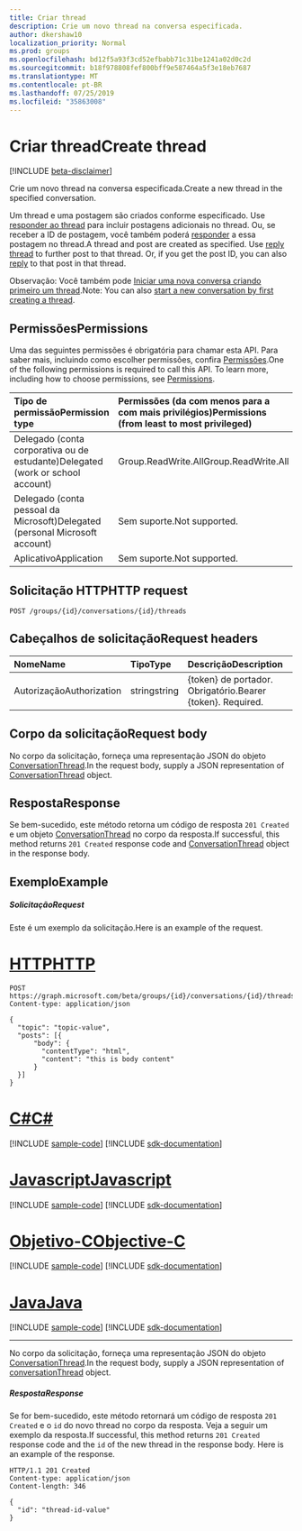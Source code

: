 ```yaml
---
title: Criar thread
description: Crie um novo thread na conversa especificada.
author: dkershaw10
localization_priority: Normal
ms.prod: groups
ms.openlocfilehash: bd12f5a93f3cd52efbabb71c31be1241a02d0c2d
ms.sourcegitcommit: b18f978808fef800bff9e587464a5f3e18eb7687
ms.translationtype: MT
ms.contentlocale: pt-BR
ms.lasthandoff: 07/25/2019
ms.locfileid: "35863008"
---
```

# <a name="create-thread"></a><span data-ttu-id="6bd9b-103">Criar thread</span><span class="sxs-lookup"><span data-stu-id="6bd9b-103">Create thread</span></span>

[!INCLUDE [beta-disclaimer](../../includes/beta-disclaimer.md)]

<span data-ttu-id="6bd9b-104">Crie um novo thread na conversa especificada.</span><span class="sxs-lookup"><span data-stu-id="6bd9b-104">Create a new thread in the specified conversation.</span></span>

<span data-ttu-id="6bd9b-p101">Um thread e uma postagem são criados conforme especificado. Use [responder ao thread](conversationthread-reply.md) para incluir postagens adicionais no thread. Ou, se receber a ID de postagem, você também poderá [responder](post-reply.md) a essa postagem no thread.</span><span class="sxs-lookup"><span data-stu-id="6bd9b-p101">A thread and post are created as specified. Use [reply thread](conversationthread-reply.md) to further post to that thread. Or, if you get the post ID, you can also [reply](post-reply.md) to that post in that thread.</span></span>

<span data-ttu-id="6bd9b-108">Observação: Você também pode [Iniciar uma nova conversa criando primeiro um thread](group-post-threads.md).</span><span class="sxs-lookup"><span data-stu-id="6bd9b-108">Note: You can also [start a new conversation by first creating a thread](group-post-threads.md).</span></span>

## <a name="permissions"></a><span data-ttu-id="6bd9b-109">Permissões</span><span class="sxs-lookup"><span data-stu-id="6bd9b-109">Permissions</span></span>
<span data-ttu-id="6bd9b-p102">Uma das seguintes permissões é obrigatória para chamar esta API. Para saber mais, incluindo como escolher permissões, confira [Permissões](/graph/permissions-reference).</span><span class="sxs-lookup"><span data-stu-id="6bd9b-p102">One of the following permissions is required to call this API. To learn more, including how to choose permissions, see [Permissions](/graph/permissions-reference).</span></span>

|<span data-ttu-id="6bd9b-112">Tipo de permissão</span><span class="sxs-lookup"><span data-stu-id="6bd9b-112">Permission type</span></span>      | <span data-ttu-id="6bd9b-113">Permissões (da com menos para a com mais privilégios)</span><span class="sxs-lookup"><span data-stu-id="6bd9b-113">Permissions (from least to most privileged)</span></span>              |
|:--------------------|:---------------------------------------------------------|
|<span data-ttu-id="6bd9b-114">Delegado (conta corporativa ou de estudante)</span><span class="sxs-lookup"><span data-stu-id="6bd9b-114">Delegated (work or school account)</span></span> | <span data-ttu-id="6bd9b-115">Group.ReadWrite.All</span><span class="sxs-lookup"><span data-stu-id="6bd9b-115">Group.ReadWrite.All</span></span>    |
|<span data-ttu-id="6bd9b-116">Delegado (conta pessoal da Microsoft)</span><span class="sxs-lookup"><span data-stu-id="6bd9b-116">Delegated (personal Microsoft account)</span></span> | <span data-ttu-id="6bd9b-117">Sem suporte.</span><span class="sxs-lookup"><span data-stu-id="6bd9b-117">Not supported.</span></span>    |
|<span data-ttu-id="6bd9b-118">Aplicativo</span><span class="sxs-lookup"><span data-stu-id="6bd9b-118">Application</span></span> | <span data-ttu-id="6bd9b-119">Sem suporte.</span><span class="sxs-lookup"><span data-stu-id="6bd9b-119">Not supported.</span></span> |

## <a name="http-request"></a><span data-ttu-id="6bd9b-120">Solicitação HTTP</span><span class="sxs-lookup"><span data-stu-id="6bd9b-120">HTTP request</span></span>
<!-- { "blockType": "ignored" } -->
```http
POST /groups/{id}/conversations/{id}/threads
```
## <a name="request-headers"></a><span data-ttu-id="6bd9b-121">Cabeçalhos de solicitação</span><span class="sxs-lookup"><span data-stu-id="6bd9b-121">Request headers</span></span>
| <span data-ttu-id="6bd9b-122">Nome</span><span class="sxs-lookup"><span data-stu-id="6bd9b-122">Name</span></span>       | <span data-ttu-id="6bd9b-123">Tipo</span><span class="sxs-lookup"><span data-stu-id="6bd9b-123">Type</span></span> | <span data-ttu-id="6bd9b-124">Descrição</span><span class="sxs-lookup"><span data-stu-id="6bd9b-124">Description</span></span>|
|:---------------|:--------|:----------|
| <span data-ttu-id="6bd9b-125">Autorização</span><span class="sxs-lookup"><span data-stu-id="6bd9b-125">Authorization</span></span>  | <span data-ttu-id="6bd9b-126">string</span><span class="sxs-lookup"><span data-stu-id="6bd9b-126">string</span></span>  | <span data-ttu-id="6bd9b-p103">{token} de portador. Obrigatório.</span><span class="sxs-lookup"><span data-stu-id="6bd9b-p103">Bearer {token}. Required.</span></span> |

## <a name="request-body"></a><span data-ttu-id="6bd9b-129">Corpo da solicitação</span><span class="sxs-lookup"><span data-stu-id="6bd9b-129">Request body</span></span>
<span data-ttu-id="6bd9b-130">No corpo da solicitação, forneça uma representação JSON do objeto [ConversationThread](../resources/conversationthread.md).</span><span class="sxs-lookup"><span data-stu-id="6bd9b-130">In the request body, supply a JSON representation of [ConversationThread](../resources/conversationthread.md) object.</span></span>

## <a name="response"></a><span data-ttu-id="6bd9b-131">Resposta</span><span class="sxs-lookup"><span data-stu-id="6bd9b-131">Response</span></span>

<span data-ttu-id="6bd9b-132">Se bem-sucedido, este método retorna um código de resposta `201 Created` e um objeto [ConversationThread](../resources/conversationthread.md) no corpo da resposta.</span><span class="sxs-lookup"><span data-stu-id="6bd9b-132">If successful, this method returns `201 Created` response code and [ConversationThread](../resources/conversationthread.md) object in the response body.</span></span>

## <a name="example"></a><span data-ttu-id="6bd9b-133">Exemplo</span><span class="sxs-lookup"><span data-stu-id="6bd9b-133">Example</span></span>
##### <a name="request"></a><span data-ttu-id="6bd9b-134">Solicitação</span><span class="sxs-lookup"><span data-stu-id="6bd9b-134">Request</span></span>
<span data-ttu-id="6bd9b-135">Este é um exemplo da solicitação.</span><span class="sxs-lookup"><span data-stu-id="6bd9b-135">Here is an example of the request.</span></span>

# <a name="httptabhttp"></a>[<span data-ttu-id="6bd9b-136">HTTP</span><span class="sxs-lookup"><span data-stu-id="6bd9b-136">HTTP</span></span>](#tab/http)
<!-- {
  "blockType": "request",
  "name": "create_conversationthread_from_conversation"
}-->
```http
POST https://graph.microsoft.com/beta/groups/{id}/conversations/{id}/threads
Content-type: application/json

{
  "topic": "topic-value",
  "posts": [{
      "body": {
        "contentType": "html",
        "content": "this is body content"
      }
  }]
}
```
# <a name="ctabcsharp"></a>[<span data-ttu-id="6bd9b-137">C#</span><span class="sxs-lookup"><span data-stu-id="6bd9b-137">C#</span></span>](#tab/csharp)
[!INCLUDE [sample-code](../includes/snippets/csharp/create-conversationthread-from-conversation-csharp-snippets.md)]
[!INCLUDE [sdk-documentation](../includes/snippets/snippets-sdk-documentation-link.md)]

# <a name="javascripttabjavascript"></a>[<span data-ttu-id="6bd9b-138">Javascript</span><span class="sxs-lookup"><span data-stu-id="6bd9b-138">Javascript</span></span>](#tab/javascript)
[!INCLUDE [sample-code](../includes/snippets/javascript/create-conversationthread-from-conversation-javascript-snippets.md)]
[!INCLUDE [sdk-documentation](../includes/snippets/snippets-sdk-documentation-link.md)]

# <a name="objective-ctabobjc"></a>[<span data-ttu-id="6bd9b-139">Objetivo-C</span><span class="sxs-lookup"><span data-stu-id="6bd9b-139">Objective-C</span></span>](#tab/objc)
[!INCLUDE [sample-code](../includes/snippets/objc/create-conversationthread-from-conversation-objc-snippets.md)]
[!INCLUDE [sdk-documentation](../includes/snippets/snippets-sdk-documentation-link.md)]

# <a name="javatabjava"></a>[<span data-ttu-id="6bd9b-140">Java</span><span class="sxs-lookup"><span data-stu-id="6bd9b-140">Java</span></span>](#tab/java)
[!INCLUDE [sample-code](../includes/snippets/java/create-conversationthread-from-conversation-java-snippets.md)]
[!INCLUDE [sdk-documentation](../includes/snippets/snippets-sdk-documentation-link.md)]

---

<span data-ttu-id="6bd9b-141">No corpo da solicitação, forneça uma representação JSON do objeto [ConversationThread](../resources/conversationthread.md).</span><span class="sxs-lookup"><span data-stu-id="6bd9b-141">In the request body, supply a JSON representation of [conversationThread](../resources/conversationthread.md) object.</span></span>
##### <a name="response"></a><span data-ttu-id="6bd9b-142">Resposta</span><span class="sxs-lookup"><span data-stu-id="6bd9b-142">Response</span></span>

<span data-ttu-id="6bd9b-p104">Se for bem-sucedido, este método retornará um código de resposta `201 Created` e o `id` do novo thread no corpo da resposta. Veja a seguir um exemplo da resposta.</span><span class="sxs-lookup"><span data-stu-id="6bd9b-p104">If successful, this method returns `201 Created` response code and the `id` of the new thread in the response body. Here is an example of the response.</span></span>
<!-- {
  "blockType": "response",
  "truncated": true,
  "@odata.type": "microsoft.graph.conversationThread"
} -->
```http
HTTP/1.1 201 Created
Content-type: application/json
Content-length: 346

{
  "id": "thread-id-value"
}
```

<!-- uuid: 8fcb5dbc-d5aa-4681-8e31-b001d5168d79
2015-10-25 14:57:30 UTC -->
<!--
{
  "type": "#page.annotation",
  "description": "Create thread",
  "keywords": "",
  "section": "documentation",
  "tocPath": "",
  "suppressions": [
  ]
}
-->
